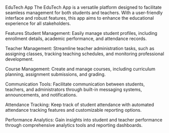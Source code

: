 EduTech App
The EduTech App is a versatile platform designed to facilitate seamless management for both students and teachers. With a user-friendly interface and robust features, this app aims to enhance the educational experience for all stakeholders.

Features
Student Management: Easily manage student profiles, including enrollment details, academic performance, and attendance records.

Teacher Management: Streamline teacher administration tasks, such as assigning classes, tracking teaching schedules, and monitoring professional development.

Course Management: Create and manage courses, including curriculum planning, assignment submissions, and grading.

Communication Tools: Facilitate communication between students, teachers, and administrators through built-in messaging systems, announcements, and notifications.

Attendance Tracking: Keep track of student attendance with automated attendance tracking features and customizable reporting options.

Performance Analytics: Gain insights into student and teacher performance through comprehensive analytics tools and reporting dashboards.

